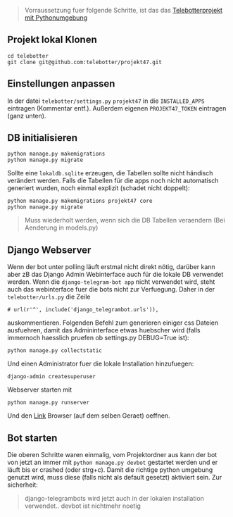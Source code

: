 > Vorraussetzung fuer folgende Schritte, ist das das [Telebotterprojekt mit Pythonumgebung](https://github.com/telebotter/telebotter/blob/master/install.md)

## Projekt lokal Klonen

```
cd telebotter
git clone git@github.com:telebotter/projekt47.git
```


## Einstellungen anpassen
In der datei `telebotter/settings.py`
`projekt47` in die `INSTALLED_APPS` eintragen (Kommentar entf.). 
Außerdem eigenen `PROJEKT47_TOKEN` eintragen (ganz unten). 


## DB initialisieren
```
python manage.py makemigrations
python manage.py migrate
```
Sollte eine `lokaldb.sqlite` erzeugen, die Tabellen sollte nicht händisch verändert werden.
Falls die Tabellen für die apps noch nicht automatisch generiert wurden, noch einmal explizit (schadet nicht doppelt):

```
python manage.py makemigrations projekt47 core
python manage.py migrate
```
> Muss wiederholt werden, wenn sich die DB Tabellen veraendern (Bei Aenderung in models.py)

## Django Webserver
Wenn der bot unter polling läuft erstmal nicht direkt nötig, darüber kann aber zB das Django Admin Webinterface auch für die lokale DB verwendet werden.
Wenn die `django-telegram-bot app` nicht verwendet wird, steht auch das webinterface fuer die bots nicht zur Verfuegung. Daher
in der `telebotter/urls.py` die Zeile 
```
# url(r'^', include('django_telegrambot.urls')),
``` 
auskommentieren.
Folgenden Befehl zum generieren einiger css Dateien ausfuehren, damit das Admininterface etwas huebscher wird (falls immernoch haesslich pruefen ob settings.py DEBUG=True ist):
```
python manage.py collectstatic
```
Und einen Administrator fuer die lokale Installation hinzufuegen:
```
django-admin createsuperuser
```
Webserver starten mit
```
python manage.py runserver
```
Und den [Link](localhost:8080) Browser (auf dem selben Geraet) oeffnen.


## Bot starten
Die oberen Schritte waren einmalig, vom Projektordner aus kann der bot von jetzt an immer mit `python manage.py devbot` gestartet werden und er läuft bis er crashed (oder strg+c). Damit die richtige python umgebung genutzt wird, muss diese (falls nicht als default gesetzt) aktiviert sein. Zur sicherheit:

> django-telegrambots wird jetzt auch in der lokalen installation verwendet.. devbot ist nichtmehr noetig
